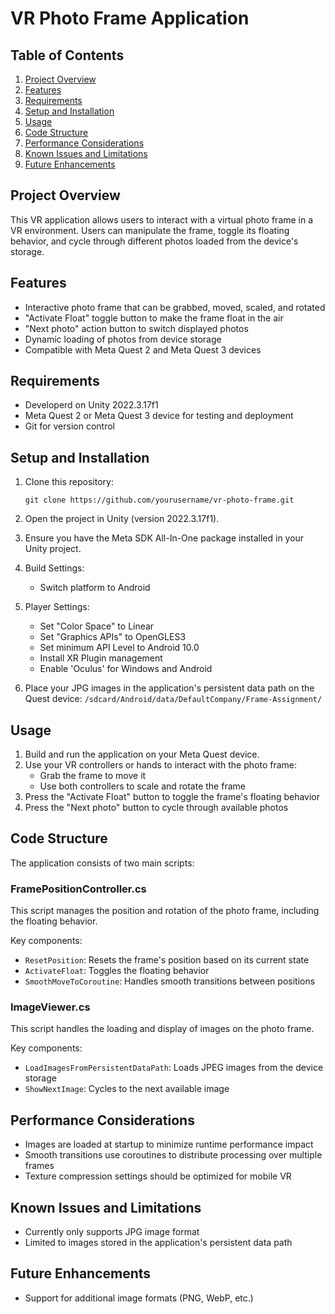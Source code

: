 # VR Photo Frame Application

## Table of Contents
1. [Project Overview](#project-overview)
2. [Features](#features)
3. [Requirements](#requirements)
4. [Setup and Installation](#setup-and-installation)
5. [Usage](#usage)
6. [Code Structure](#code-structure)
7. [Performance Considerations](#performance-considerations)
8. [Known Issues and Limitations](#known-issues-and-limitations)
9. [Future Enhancements](#future-enhancements)

## Project Overview

This VR application allows users to interact with a virtual photo frame in a VR environment. Users can manipulate the frame, toggle its floating behavior, and cycle through different photos loaded from the device's storage.

## Features

- Interactive photo frame that can be grabbed, moved, scaled, and rotated
- "Activate Float" toggle button to make the frame float in the air
- "Next photo" action button to switch displayed photos
- Dynamic loading of photos from device storage
- Compatible with Meta Quest 2 and Meta Quest 3 devices

## Requirements

- Developerd on Unity 2022.3.17f1
- Meta Quest 2 or Meta Quest 3 device for testing and deployment
- Git for version control

## Setup and Installation

1. Clone this repository:
   ```
   git clone https://github.com/yourusername/vr-photo-frame.git
   ```

2. Open the project in Unity (version 2022.3.17f1).

3. Ensure you have the Meta SDK All-In-One package installed in your Unity project.

4. Build Settings:
   - Switch platform to Android

5. Player Settings:
   - Set "Color Space" to Linear
   - Set "Graphics APIs" to OpenGLES3
   - Set minimum API Level to Android 10.0
   - Install XR Plugin management
   - Enable 'Oculus' for Windows and Android

6. Place your JPG images in the application's persistent data path on the Quest device:
   `/sdcard/Android/data/DefaultCompany/Frame-Assignment/`

## Usage

1. Build and run the application on your Meta Quest device.
2. Use your VR controllers or hands to interact with the photo frame:
   - Grab the frame to move it
   - Use both controllers to scale and rotate the frame
3. Press the "Activate Float" button to toggle the frame's floating behavior
4. Press the "Next photo" button to cycle through available photos

## Code Structure

The application consists of two main scripts:

### FramePositionController.cs

This script manages the position and rotation of the photo frame, including the floating behavior.

Key components:
- `ResetPosition`: Resets the frame's position based on its current state
- `ActivateFloat`: Toggles the floating behavior
- `SmoothMoveToCoroutine`: Handles smooth transitions between positions

### ImageViewer.cs

This script handles the loading and display of images on the photo frame.

Key components:
- `LoadImagesFromPersistentDataPath`: Loads JPEG images from the device storage
- `ShowNextImage`: Cycles to the next available image

## Performance Considerations

- Images are loaded at startup to minimize runtime performance impact
- Smooth transitions use coroutines to distribute processing over multiple frames
- Texture compression settings should be optimized for mobile VR

## Known Issues and Limitations

- Currently only supports JPG image format
- Limited to images stored in the application's persistent data path

## Future Enhancements

- Support for additional image formats (PNG, WebP, etc.)
